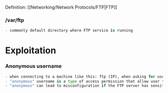 Definition: [[Networking/Network Protocols/FTP|FTP]]



### /var/ftp
```python
- commonly default directory where FTP service is running
```


# Exploitation
### Anonymous username
```python
- when connecting to a machine like this: ftp (IP), when asking for username, provide "anonymous" to see if the configuration of the server allow this.
- "anonymous" username is a type of access permission that allow user to not enter username and password.
- "anonymous" can lead to misconfiguration if the FTP server has sensitive files on it.
```





























